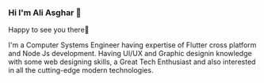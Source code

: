 ### Hi I'm Ali Asghar 👋


Happy to see you there🤩

I'm a Computer Systems Engineer having expertise of Flutter cross platform and Node Js development. Having UI/UX and Graphic designin knowledge with some web designing skills, a Great Tech Enthusiast and also interested in all the cutting-edge modern technologies.
<!--
**AliKhan6/AliKhan6** is a ✨ _special_ ✨ repository because its `README.md` (this file) appears on your GitHub profile.

Here are some ideas to get you started:
